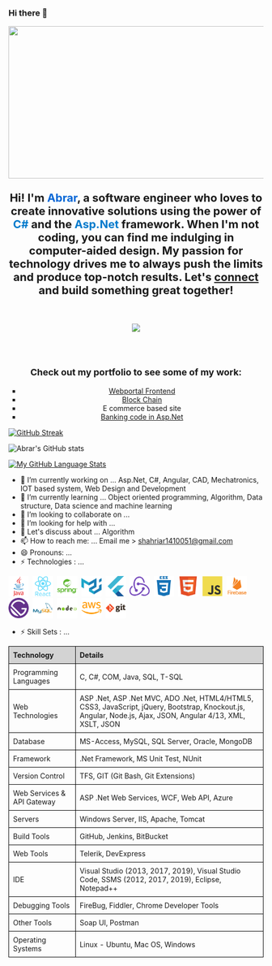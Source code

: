 ### Hi there 👋

<!--
**Abrar051/Abrar051** is a ✨ _special_ ✨ repository because its `README.md` (this file) appears on your GitHub profile. -->
<div align="center">
  <img src="https://media.giphy.com/media/dWesBcTLavkZuG35MI/giphy.gif" width="600" height="300"/>
</div>

<p style="font-size: 22px; font-weight: bold; text-align: center;">Hi! I'm <span style="color: #0366d6;">Abrar</span>, a software engineer who loves to create innovative solutions using the power of <span style="color: #007acc;">C#</span> and the <span style="color: #007acc;">Asp.Net</span> framework. When I'm not coding, you can find me indulging in computer-aided design. My passion for technology drives me to always push the limits and produce top-notch results. Let's <a href="https://github.com/Abrar051">connect</a> and build something great together!</p>
<br>
<!--[![trophy](https://github-profile-trophy.vercel.app/?username=Abrar051&theme=onedark)](https://github.com/ryo-ma/github-profile-trophy)-->
<p align="center">
  <img alig src="https://github-profile-trophy.vercel.app/?username=Abrar051&column=6&rank=SSS,SS,S,AAA,AA,A,B,C" />
</p>
<br>

<br>
<p style="font-size: 18px; font-weight: bold; text-align: center;">Check out my portfolio to see some of my work:</p>
<ul style="list-style-type: square; text-align: center;">
  <li><a href="#">Webportal Frontend</a></li>
  <li><a href="#">Block Chain</a></li>
  <li><a href="#"></a>E commerce based site</li>
  <li><a href="#">Banking code in Asp.Net</a></li>
</ul>

[![GitHub Streak](http://github-readme-streak-stats.herokuapp.com?user=Abrar051&theme=dark&border_radius=5.8)](https://git.io/streak-stats)

![Abrar's GitHub stats](https://github-readme-stats.vercel.app/api?username=Abrar051&show_icons=true&theme=radical)

[![My GitHub Language Stats](https://github-readme-stats.vercel.app/api/top-langs/?username=Abrar051&langs_count=5&theme=tokyonight)]()


- 🔭 I’m currently working on ... Asp.Net, C#, Angular, CAD, Mechatronics, IOT based system, Web Design and Development
- 🌱 I’m currently learning ... Object oriented programming, Algorithm, Data structure, Data science and machine learning
- 👯 I’m looking to collaborate on ...
- 🤔 I’m looking for help with ...
- 💬 Let's discuss about ... Algorithm
- 📫 How to reach me: ... Email me > shahriar1410051@gmail.com
- 😄 Pronouns: ...
- ⚡ Technologies : ...


<div>
  <img src="https://github.com/devicons/devicon/blob/master/icons/java/java-original-wordmark.svg" title="Java" alt="Java" width="40" height="40"/>&nbsp;
  <img src="https://github.com/devicons/devicon/blob/master/icons/react/react-original-wordmark.svg" title="React" alt="React" width="40" height="40"/>&nbsp;
  <img src="https://github.com/devicons/devicon/blob/master/icons/spring/spring-original-wordmark.svg" title="Spring" alt="Spring" width="40" height="40"/>&nbsp;
  <img src="https://github.com/devicons/devicon/blob/master/icons/materialui/materialui-original.svg" title="Material UI" alt="Material UI" width="40" height="40"/>&nbsp;
  <img src="https://github.com/devicons/devicon/blob/master/icons/flutter/flutter-original.svg" title="Flutter" alt="Flutter" width="40" height="40"/>&nbsp;
  <img src="https://github.com/devicons/devicon/blob/master/icons/redux/redux-original.svg" title="Redux" alt="Redux " width="40" height="40"/>&nbsp;
  <img src="https://github.com/devicons/devicon/blob/master/icons/css3/css3-plain-wordmark.svg"  title="CSS3" alt="CSS" width="40" height="40"/>&nbsp;
  <img src="https://github.com/devicons/devicon/blob/master/icons/html5/html5-original.svg" title="HTML5" alt="HTML" width="40" height="40"/>&nbsp;
  <img src="https://github.com/devicons/devicon/blob/master/icons/javascript/javascript-original.svg" title="JavaScript" alt="JavaScript" width="40" height="40"/>&nbsp;
  <img src="https://github.com/devicons/devicon/blob/master/icons/firebase/firebase-plain-wordmark.svg" title="Firebase" alt="Firebase" width="40" height="40"/>&nbsp;
  <img src="https://github.com/devicons/devicon/blob/master/icons/gatsby/gatsby-original.svg" title="Gatsby"  alt="Gatsby" width="40" height="40"/>&nbsp;
  <img src="https://github.com/devicons/devicon/blob/master/icons/mysql/mysql-original-wordmark.svg" title="MySQL"  alt="MySQL" width="40" height="40"/>&nbsp;
  <img src="https://github.com/devicons/devicon/blob/master/icons/nodejs/nodejs-original-wordmark.svg" title="NodeJS" alt="NodeJS" width="40" height="40"/>&nbsp;
  <img src="https://github.com/devicons/devicon/blob/master/icons/amazonwebservices/amazonwebservices-plain-wordmark.svg" title="AWS" alt="AWS" width="40" height="40"/>&nbsp;
  <img src="https://github.com/devicons/devicon/blob/master/icons/git/git-original-wordmark.svg" title="Git" **alt="Git" width="40" height="40"/>
</div>

- ⚡ Skill Sets : ...
<html>
  <head>
    <style>
      table {
        border-collapse: collapse;
        width: 100%;
      }
      th, td {
        border: 1px solid black;
        padding: 8px;
        text-align: left;
      }
      th {
        background-color: lightgray;
      }
    </style>
  </head>
  <body>
    <table>
      <tr>
        <th>Technology</th>
        <th>Details</th>
      </tr>
      <tr>
        <td>Programming Languages</td>
        <td>C, C#, COM, Java, SQL, T-SQL</td>
      </tr>
      <tr>
        <td>Web Technologies</td>
        <td>
          ASP .Net, ASP .Net MVC, ADO .Net, HTML4/HTML5, CSS3, JavaScript,
          jQuery, Bootstrap, Knockout.js, Angular, Node.js, Ajax, JSON, Angular 4/13, XML, XSLT, JSON
        </td>
      </tr>
      <tr>
        <td>Database</td>
        <td>MS-Access, MySQL, SQL Server, Oracle, MongoDB</td>
      </tr>
      <tr>
        <td>Framework</td>
        <td>.Net Framework, MS Unit Test, NUnit</td>
      </tr>
      <tr>
        <td>Version Control</td>
        <td>TFS, GIT (Git Bash, Git Extensions)</td>
      </tr>
      <tr>
        <td>Web Services & API Gateway</td>
        <td>ASP .Net Web Services, WCF, Web API, Azure</td>
      </tr>
      <tr>
        <td>Servers</td>
        <td>Windows Server, IIS, Apache, Tomcat</td>
      </tr>
      <tr>
        <td>Build Tools</td>
        <td>GitHub, Jenkins, BitBucket</td>
      </tr>
      <tr>
        <td>Web Tools</td>
        <td>Telerik, DevExpress</td>
      </tr>
      <tr>
        <td>IDE</td>
        <td>
          Visual Studio (2013, 2017, 2019), Visual Studio Code, SSMS (2012, 2017, 2019), Eclipse, Notepad++
        </td>
      </tr>
      <tr>
        <td>Debugging Tools</td>
        <td>FireBug, Fiddler, Chrome Developer Tools</td>
      </tr>
      <tr>
        <td>Other Tools</td>
        <td>Soap UI, Postman</td>
      </tr>
      <tr>
        <td>Operating Systems</td>
        <td>Linux - Ubuntu, Mac OS, Windows</td>
      </tr>
    </table>
  </body>
</html>
